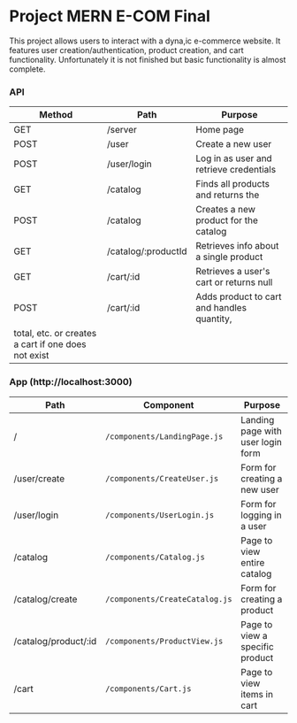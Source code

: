 # Project MERN E-COM Final
This project allows users to interact with a dyna,ic e-commerce website. It features user creation/authentication, product creation, and cart functionality. Unfortunately it is not finished but basic functionality is almost complete.

### API
| Method | Path                                 | Purpose                                   |
| ------ | ------------------------------------ | ----------------------------------------- |
| GET    | /server                              | Home page                                 |
| POST   | /user                                | Create a new user                         |
| POST   | /user/login                          | Log in as user and retrieve credentials   |
| GET    | /catalog                             | Finds all products and returns the        |
| POST   | /catalog                             | Creates a new product for the catalog     |
| GET    | /catalog/:productId                  | Retrieves info about a single product     |
| GET    | /cart/:id                            | Retrieves a user's cart or returns null   |
| POST   | /cart/:id                            | Adds product to cart and handles quantity, 
|                                       total, etc. or creates a cart if one does not exist |


### App (http://localhost:3000)
| Path                  | Component                        | Purpose                                                                         |
| --------------------- | -------------------------------- | ------------------------------------------------------------------------------- |
| /                     | `/components/LandingPage.js`     | Landing page with user login form                                               |
| /user/create          | `/components/CreateUser.js`      | Form for creating a new user                                                    |
| /user/login           | `/components/UserLogin.js`       | Form for logging in a user                                                      |
| /catalog              | `/components/Catalog.js`         | Page to view entire catalog                                                     |
| /catalog/create       | `/components/CreateCatalog.js`   | Form for creating a product                                                     |
| /catalog/product/:id  | `/components/ProductView.js`     | Page to view a specific product                                                 |
| /cart                 | `/components/Cart.js`            | Page to view items in cart                                                      |